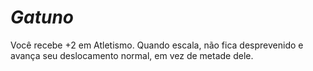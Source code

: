 # *Gatuno*

Você recebe +2 em Atletismo. Quando escala, não fica desprevenido e avança seu deslocamento normal, em vez de metade dele.